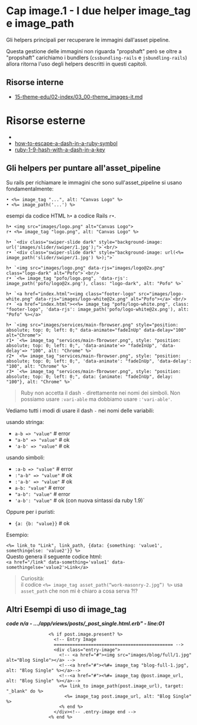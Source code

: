 # <a name="top"></a> Cap image.1 - I due helper image_tag e image_path

Gli helpers principali per recuperare le immagini dall'asset pipeline.

Questa gestione delle immagini non riguarda "propshaft" però se oltre a "propshaft" carichiamo i bundlers (`cssbundling-rails` e `jsbundling-rails`) allora ritorna l'uso degli helpers descritti in questi capitoli.



## Risorse interne

- [15-theme-edu/02-index/03_00-theme_images-it.md]()



# Risorse esterne

- [](https://medium.com/@cindyk09/implementing-boostrap-theme-into-your-rails-app-55bb9085feae)
- [how-to-escape-a-dash-in-a-ruby-symbol](https://stackoverflow.com/questions/8482024/how-to-escape-a-dash-in-a-ruby-symbol)
- [ruby-1-9-hash-with-a-dash-in-a-key](https://stackoverflow.com/questions/2134702/ruby-1-9-hash-with-a-dash-in-a-key)



## Gli helpers per puntare all'asset_pipeline

Su rails per richiamare le immagini che sono sull'asset_pipeline si usano fondamentalmente:

```html+erb
• <%= image_tag "...", alt: "Canvas Logo" %>
• <%= image_path('...') %>
```

esempi da codice HTML `h•` a codice Rails `r•`.

```html+erb
h• <img src="images/logo.png" alt="Canvas Logo">
r• <%= image_tag "logo.png", alt: "Canvas Logo" %>
```

```html+erb
h• `<div class="swiper-slide dark" style="background-image: url('images/slider/swiper/1.jpg');">`<br/>
r• `<div class="swiper-slide dark" style="background-image: url(<%= image_path('slider/swiper/1.jpg') %>);">`
```

```html+erb
h• `<img src="images/logo.png" data-rjs="images/logo@2x.png" class="logo-dark" alt="Pofo">`<br/>
r• `<%= image_tag "pofo/logo.png", 'data-rjs': image_path('pofo/logo@2x.png'), class: "logo-dark", alt: "Pofo" %>`
```

```html+erb
h• `<a href="index.html"><img class="footer-logo" src="images/logo-white.png" data-rjs="images/logo-white@2x.png" alt="Pofo"></a>`<br/>
r• `<a href="index.html"><<%= image_tag "pofo/logo-white.png", class: "footer-logo", 'data-rjs': image_path('pofo/logo-white@2x.png'), alt: "Pofo" %></a>`
```

```html+erb
h• `<img src="images/services/main-fbrowser.png" style="position: absolute; top: 0; left: 0;" data-animate="fadeInUp" data-delay="100" alt="Chrome">`
r1• `<%= image_tag "services/main-fbrowser.png", style: "position: absolute; top: 0; left: 0;", 'data-animate'=> "fadeInUp", 'data-delay'=> "100", alt: "Chrome" %>`
r2• `<%= image_tag "services/main-fbrowser.png", style: "position: absolute; top: 0; left: 0;", 'data-animate': "fadeInUp", 'data-delay': "100", alt: "Chrome" %>`
r3• `<%= image_tag "services/main-fbrowser.png", style: "position: absolute; top: 0; left: 0;", data: {animate: "fadeInUp", delay: "100"}, alt: "Chrome" %>`
```

> Ruby non accetta il dash `-` direttamente nei nomi dei simboli. 
> Non possiamo usare `:vari-able` ma dobbiamo usare `:'vari-able'`.

Vediamo tutti i modi di usare il dash `-` nei nomi delle variabili:

usando stringa:

- `a-b => "value"` # error
- `"a-b" => "value"` # ok
- `'a-b' => "value"` # ok

usando simboli:

- `:a-b => "value"` # error
- `:"a-b" => "value"` # ok
- `:'a-b' => "value"` # ok
- `a-b: "value"` # error
- `"a-b": "value"` # error
- `'a-b': "value"` # ok (con nuova sintassi da ruby 1.9)`

Oppure per i puristi:

- `{a: {b: "value}}` # ok

Esempio:

`<%= link_to "Link", link_path, {data: {something: 'value1', somethingelse: 'value2'}} %>`<br/>
Questo genera il seguente codice html:<br/>
`<a href="/link" data-something='value1' data-somethingelse='value2'>Link</a>`


> Curiosità:<br/>
> il codice `<%= image_tag asset_path(“work-masonry-2.jpg”) %>` usa `asset_path` che non mi è chiaro a cosa serva ?!?



## Altri Esempi di uso di image_tag

***code n/a - .../app/views/posts/_post_single.html.erb" - line:01***

```html+erb
                <% if post.image.present? %>
                  <!-- Entry Image
                  ============================================= -->
                  <div class="entry-image">
                    <!-- <a href="#"><img src="images/blog/full/1.jpg" alt="Blog Single"></a> -->
                    <!--<a href="#"><%#= image_tag "blog-full-1.jpg", alt: "Blog Single" %></a>-->
                    <!--<a href="#"><%#= image_tag @post.image_url, alt: "Blog Single" %></a>-->
                    <%= link_to image_path(post.image_url), target: "_blank" do %>
                      <%= image_tag post.image_url, alt: "Blog Single" %>
                    <% end %>
                  </div><!-- .entry-image end -->
                <% end %>
```

